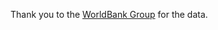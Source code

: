 Thank you to the [WorldBank Group](https://www.worldbank.org/en/research/commodity-markets) for the data.
